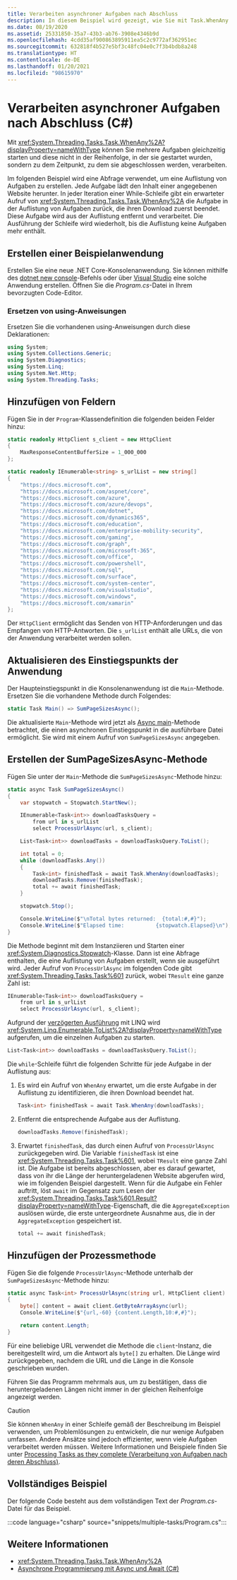 ```yaml
---
title: Verarbeiten asynchroner Aufgaben nach Abschluss
description: In diesem Beispiel wird gezeigt, wie Sie mit Task.WhenAny in C# mehrere Tasks starten und deren Ergebnisse jeweils nach Abschluss der Durchführung verarbeiten, anstatt sie in der Reihenfolge zu verarbeiten, in der sie gestartet wurden.
ms.date: 08/19/2020
ms.assetid: 25331850-35a7-43b3-ab76-3908e4346b9d
ms.openlocfilehash: 4cdd35af900863895911ea5c2c9772af362951ec
ms.sourcegitcommit: 632818f4b527e5bf3c48fc04e0c7f3b4bdb8a248
ms.translationtype: HT
ms.contentlocale: de-DE
ms.lasthandoff: 01/20/2021
ms.locfileid: "98615970"
---
```

# <a name="process-asynchronous-tasks-as-they-complete-c"></a>Verarbeiten asynchroner Aufgaben nach Abschluss (C#)

Mit <xref:System.Threading.Tasks.Task.WhenAny%2A?displayProperty=nameWithType> können Sie mehrere Aufgaben gleichzeitig starten und diese nicht in der Reihenfolge, in der sie gestartet wurden, sondern zu dem Zeitpunkt, zu dem sie abgeschlossen werden, verarbeiten.

Im folgenden Beispiel wird eine Abfrage verwendet, um eine Auflistung von Aufgaben zu erstellen. Jede Aufgabe lädt den Inhalt einer angegebenen Website herunter. In jeder Iteration einer While-Schleife gibt ein erwarteter Aufruf von <xref:System.Threading.Tasks.Task.WhenAny%2A> die Aufgabe in der Auflistung von Aufgaben zurück, die ihren Download zuerst beendet. Diese Aufgabe wird aus der Auflistung entfernt und verarbeitet. Die Ausführung der Schleife wird wiederholt, bis die Auflistung keine Aufgaben mehr enthält.

## <a name="create-example-application"></a>Erstellen einer Beispielanwendung

Erstellen Sie eine neue .NET Core-Konsolenanwendung. Sie können mithilfe des [dotnet new console](../../../../core/tools/dotnet-new.md#console)-Befehls oder über [Visual Studio](/visualstudio/install/install-visual-studio) eine solche Anwendung erstellen. Öffnen Sie die *Program.cs*-Datei in Ihrem bevorzugten Code-Editor.

### <a name="replace-using-statements"></a>Ersetzen von using-Anweisungen

Ersetzen Sie die vorhandenen using-Anweisungen durch diese Deklarationen:

```csharp
using System;
using System.Collections.Generic;
using System.Diagnostics;
using System.Linq;
using System.Net.Http;
using System.Threading.Tasks;
```

## <a name="add-fields"></a>Hinzufügen von Feldern

Fügen Sie in der `Program`-Klassendefinition die folgenden beiden Felder hinzu:

```csharp
static readonly HttpClient s_client = new HttpClient
{
    MaxResponseContentBufferSize = 1_000_000
};

static readonly IEnumerable<string> s_urlList = new string[]
{
    "https://docs.microsoft.com",
    "https://docs.microsoft.com/aspnet/core",
    "https://docs.microsoft.com/azure",
    "https://docs.microsoft.com/azure/devops",
    "https://docs.microsoft.com/dotnet",
    "https://docs.microsoft.com/dynamics365",
    "https://docs.microsoft.com/education",
    "https://docs.microsoft.com/enterprise-mobility-security",
    "https://docs.microsoft.com/gaming",
    "https://docs.microsoft.com/graph",
    "https://docs.microsoft.com/microsoft-365",
    "https://docs.microsoft.com/office",
    "https://docs.microsoft.com/powershell",
    "https://docs.microsoft.com/sql",
    "https://docs.microsoft.com/surface",
    "https://docs.microsoft.com/system-center",
    "https://docs.microsoft.com/visualstudio",
    "https://docs.microsoft.com/windows",
    "https://docs.microsoft.com/xamarin"
};
```

Der `HttpClient` ermöglicht das Senden von HTTP-Anforderungen und das Empfangen von HTTP-Antworten. Die `s_urlList` enthält alle URLs, die von der Anwendung verarbeitet werden sollen.

## <a name="update-application-entry-point"></a>Aktualisieren des Einstiegspunkts der Anwendung

Der Haupteinstiegspunkt in die Konsolenanwendung ist die `Main`-Methode. Ersetzen Sie die vorhandene Methode durch Folgendes:

```csharp
static Task Main() => SumPageSizesAsync();
```

Die aktualisierte `Main`-Methode wird jetzt als [Async main](../../../whats-new/csharp-7.md#async-main)-Methode betrachtet, die einen asynchronen Einstiegspunkt in die ausführbare Datei ermöglicht. Sie wird mit einem Aufruf von `SumPageSizesAsync` angegeben.

## <a name="create-the-asynchronous-sum-page-sizes-method"></a>Erstellen der SumPageSizesAsync-Methode

Fügen Sie unter der `Main`-Methode die `SumPageSizesAsync`-Methode hinzu:

```csharp
static async Task SumPageSizesAsync()
{
    var stopwatch = Stopwatch.StartNew();

    IEnumerable<Task<int>> downloadTasksQuery =
        from url in s_urlList
        select ProcessUrlAsync(url, s_client);

    List<Task<int>> downloadTasks = downloadTasksQuery.ToList();

    int total = 0;
    while (downloadTasks.Any())
    {
        Task<int> finishedTask = await Task.WhenAny(downloadTasks);
        downloadTasks.Remove(finishedTask);
        total += await finishedTask;
    }

    stopwatch.Stop();

    Console.WriteLine($"\nTotal bytes returned:  {total:#,#}");
    Console.WriteLine($"Elapsed time:          {stopwatch.Elapsed}\n");
}
```

Die Methode beginnt mit dem Instanziieren und Starten einer <xref:System.Diagnostics.Stopwatch>-Klasse. Dann ist eine Abfrage enthalten, die eine Auflistung von Aufgaben erstellt, wenn sie ausgeführt wird. Jeder Aufruf von `ProcessUrlAsync` im folgenden Code gibt <xref:System.Threading.Tasks.Task%601> zurück, wobei `TResult` eine ganze Zahl ist:

```csharp
IEnumerable<Task<int>> downloadTasksQuery =
    from url in s_urlList
    select ProcessUrlAsync(url, s_client);
```

Aufgrund der [verzögerten Ausführung](../../../../standard/linq/deferred-execution-example.md) mit LINQ wird <xref:System.Linq.Enumerable.ToList%2A?displayProperty=nameWithType> aufgerufen, um die einzelnen Aufgaben zu starten.

```csharp
List<Task<int>> downloadTasks = downloadTasksQuery.ToList();
```

Die `while`-Schleife führt die folgenden Schritte für jede Aufgabe in der Auflistung aus:

1. Es wird ein Aufruf von `WhenAny` erwartet, um die erste Aufgabe in der Auflistung zu identifizieren, die ihren Download beendet hat.

    ```csharp
    Task<int> finishedTask = await Task.WhenAny(downloadTasks);
    ```

1. Entfernt die entsprechende Aufgabe aus der Auflistung.

    ```csharp
    downloadTasks.Remove(finishedTask);
    ```

1. Erwartet `finishedTask`, das durch einen Aufruf von `ProcessUrlAsync` zurückgegeben wird. Die Variable `finishedTask` ist eine <xref:System.Threading.Tasks.Task%601>, wobei `TResult` eine ganze Zahl ist. Die Aufgabe ist bereits abgeschlossen, aber es darauf gewartet, dass von ihr die Länge der heruntergeladenen Website abgerufen wird, wie im folgenden Beispiel dargestellt. Wenn für die Aufgabe ein Fehler auftritt, löst `await` im Gegensatz zum Lesen der <xref:System.Threading.Tasks.Task%601.Result?displayProperty=nameWithType>-Eigenschaft, die die `AggregateException` auslösen würde, die erste untergeordnete Ausnahme aus, die in der `AggregateException` gespeichert ist.

    ```csharp
    total += await finishedTask;
    ```

## <a name="add-process-method"></a>Hinzufügen der Prozessmethode

Fügen Sie die folgende `ProcessUrlAsync`-Methode unterhalb der `SumPageSizesAsync`-Methode hinzu:

```csharp
static async Task<int> ProcessUrlAsync(string url, HttpClient client)
{
    byte[] content = await client.GetByteArrayAsync(url);
    Console.WriteLine($"{url,-60} {content.Length,10:#,#}");

    return content.Length;
}
```

Für eine beliebige URL verwendet die Methode die `client`-Instanz, die bereitgestellt wird, um die Antwort als `byte[]` zu erhalten. Die Länge wird zurückgegeben, nachdem die URL und die Länge in die Konsole geschrieben wurden.

Führen Sie das Programm mehrmals aus, um zu bestätigen, dass die heruntergeladenen Längen nicht immer in der gleichen Reihenfolge angezeigt werden.

> [!CAUTION]
> Sie können `WhenAny` in einer Schleife gemäß der Beschreibung im Beispiel verwenden, um Problemlösungen zu entwickeln, die nur wenige Aufgaben umfassen. Andere Ansätze sind jedoch effizienter, wenn viele Aufgaben verarbeitet werden müssen. Weitere Informationen und Beispiele finden Sie unter [Processing Tasks as they complete (Verarbeitung von Aufgaben nach deren Abschluss)](https://devblogs.microsoft.com/pfxteam/processing-tasks-as-they-complete).

## <a name="complete-example"></a>Vollständiges Beispiel

Der folgende Code besteht aus dem vollständigen Text der *Program.cs*-Datei für das Beispiel.

:::code language="csharp" source="snippets/multiple-tasks/Program.cs":::

## <a name="see-also"></a>Weitere Informationen

- <xref:System.Threading.Tasks.Task.WhenAny%2A>
- [Asynchrone Programmierung mit Async und Await (C#)](index.md)

